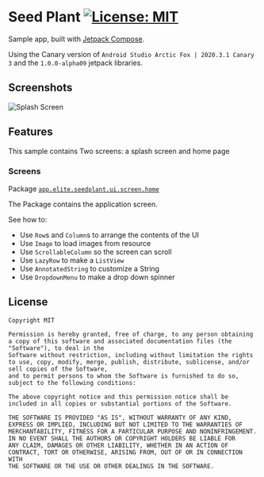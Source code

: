# Seed Plant  [![License: MIT](https://img.shields.io/badge/License-MIT-yellow.svg)](https://opensource.org/licenses/MIT)


Sample app, built with
[Jetpack Compose](https://developer.android.com/jetpack/compose).

Using the Canary version of `Android Studio Arctic Fox | 2020.3.1 Canary 3` and the `1.0.0-alpha09` jetpack libraries. 

Screenshots
-----------
<img src="screenshots/seed_plant.jpg" alt="Splash Screen">

## Features

This sample contains Two screens: a splash screen and home page

### Screens
Package [`app.elite.seedplant.ui.screen.home`][1]

The Package contains the application screen.

See how to:

* Use `Row`s and `Column`s to arrange the contents of the UI
* Use `Image` to load images from resource
* Use `ScrollableColumn` so the screen can scroll
* Use `LazyRow` to make a `ListView`
* Use `AnnotatedString` to customize a String
* Use `DropdownMenu` to make a drop down spinner


[1]: app/src/main/java/app/elite/seedplant/ui/screen/home


## License

```
Copyright MIT

Permission is hereby granted, free of charge, to any person obtaining a copy of this software and associated documentation files (the "Software"), to deal in the
Software without restriction, including without limitation the rights to use, copy, modify, merge, publish, distribute, sublicense, and/or sell copies of the Software,
and to permit persons to whom the Software is furnished to do so, subject to the following conditions:

The above copyright notice and this permission notice shall be included in all copies or substantial portions of the Software.

THE SOFTWARE IS PROVIDED "AS IS", WITHOUT WARRANTY OF ANY KIND, EXPRESS OR IMPLIED, INCLUDING BUT NOT LIMITED TO THE WARRANTIES OF
MERCHANTABILITY, FITNESS FOR A PARTICULAR PURPOSE AND NONINFRINGEMENT. IN NO EVENT SHALL THE AUTHORS OR COPYRIGHT HOLDERS BE LIABLE FOR
ANY CLAIM, DAMAGES OR OTHER LIABILITY, WHETHER IN AN ACTION OF CONTRACT, TORT OR OTHERWISE, ARISING FROM, OUT OF OR IN CONNECTION WITH
THE SOFTWARE OR THE USE OR OTHER DEALINGS IN THE SOFTWARE.

```
